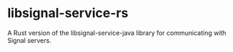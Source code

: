 # libsignal-service-rs
A Rust version of the libsignal-service-java library for communicating with Signal servers.
